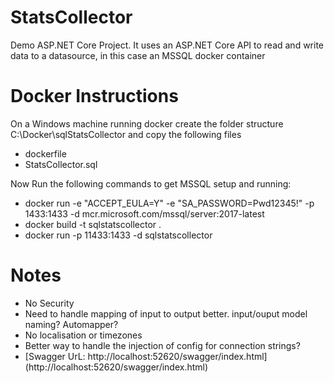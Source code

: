 # StatsCollector
Demo ASP.NET Core Project. It uses an ASP.NET Core API to read and write data to a datasource, in this case an MSSQL docker container

# Docker Instructions
On a Windows machine running docker create the folder structure C:\Docker\sqlStatsCollector and copy the following files
  * dockerfile  
  * StatsCollector.sql  

Now Run the following commands to get MSSQL setup and running:  
  * docker run -e "ACCEPT_EULA=Y" -e "SA_PASSWORD=Pwd12345!" -p 1433:1433 -d mcr.microsoft.com/mssql/server:2017-latest  
  * docker build -t sqlstatscollector .  
  * docker run -p 11433:1433 -d sqlstatscollector  

# Notes
  * No Security
  * Need to handle mapping of input to output better. input/ouput model naming? Automapper?
  * No localisation or timezones
  * Better way to handle the injection of config for connection strings?
  * [Swagger UrL: http://localhost:52620/swagger/index.html] (http://localhost:52620/swagger/index.html)
